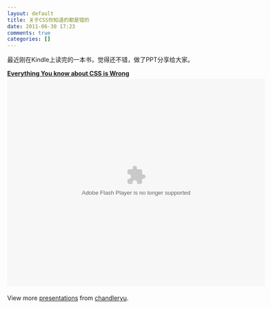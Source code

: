 ```yaml
---
layout: default
title: 关于CSS你知道的都是错的
date: 2011-06-30 17:23
comments: true
categories: []
---
```

最近刚在Kindle上读完的一本书，觉得还不错，做了PPT分享给大家。

<strong style="display: block; margin: 12px 0 4px;"><a title="Everything You know about CSS is Wrong" href="http://www.slideshare.net/chandleryu/everything-you-know-about-css-is-wrong">Everything You know about CSS is Wrong</a></strong><object id="__sse8466820" classid="clsid:d27cdb6e-ae6d-11cf-96b8-444553540000" width="598" height="481" codebase="http://download.macromedia.com/pub/shockwave/cabs/flash/swflash.cab#version=6,0,40,0"><param name="allowFullScreen" value="true" /><param name="allowScriptAccess" value="always" /><param name="src" value="http://static.slidesharecdn.com/swf/ssplayer2.swf?doc=everythingiswrongppt-110630041848-phpapp02&amp;stripped_title=everything-you-know-about-css-is-wrong&amp;userName=chandleryu" /><param name="name" value="__sse8466820" /><param name="allowfullscreen" value="true" /><embed id="__sse8466820" type="application/x-shockwave-flash" width="598" height="481" src="http://static.slidesharecdn.com/swf/ssplayer2.swf?doc=everythingiswrongppt-110630041848-phpapp02&amp;stripped_title=everything-you-know-about-css-is-wrong&amp;userName=chandleryu" name="__sse8466820" allowscriptaccess="always" allowfullscreen="true"></embed></object>
<div id="__ss_8466820">
<div style="padding: 5px 0 12px;">View more <a href="http://www.slideshare.net/">presentations</a> from <a href="http://www.slideshare.net/chandleryu">chandleryu</a>.

